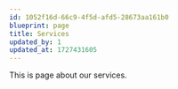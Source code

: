 ```yaml
---
id: 1052f16d-66c9-4f5d-afd5-28673aa161b0
blueprint: page
title: Services
updated_by: 1
updated_at: 1727431605
---
```

This is page about our services.
